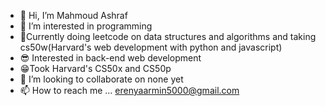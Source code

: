 - 👋 Hi, I’m Mahmoud Ashraf
- 👀 I’m interested in programming
- 🤯Currently doing leetcode on data structures and algorithms and taking cs50w(Harvard's web development with python and javascript)
- 😎 Interested in back-end web development
- 😁Took Harvard's CS50x and CS50p
- 💞️ I’m looking to collaborate on none yet
- 📫 How to reach me ... erenyaarmin5000@gmail.com

<!---
Maho09/Maho09 is a ✨ special ✨ repository because its `README.md` (this file) appears on your GitHub profile.
You can click the Preview link to take a look at your changes.
--->
